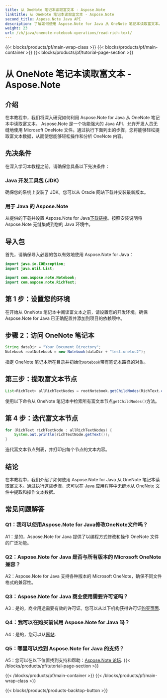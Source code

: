 ```yaml
---
title: 从 OneNote 笔记本读取富文本 - Aspose.Note
linktitle: 从 OneNote 笔记本读取富文本 - Aspose.Note
second_title: Aspose.Note Java API
description: 了解如何使用 Aspose.Note for Java 从 OneNote 笔记本读取富文本。通过无缝 OneNote 集成增强您的 Java 应用程序。
weight: 23
url: /zh/java/onenote-notebook-operations/read-rich-text/
---
```


{{< blocks/products/pf/main-wrap-class >}}
{{< blocks/products/pf/main-container >}}
{{< blocks/products/pf/tutorial-page-section >}}

# 从 OneNote 笔记本读取富文本 - Aspose.Note

## 介绍

在本教程中，我们将深入研究如何利用 Aspose.Note for Java 从 OneNote 笔记本中读取富文本。 Aspose.Note 是一个功能强大的 Java API，允许开发人员无缝地使用 Microsoft OneNote 文件。通过执行下面列出的步骤，您将能够轻松提取富文本数据，从而使您能够轻松操作和分析 OneNote 内容。

## 先决条件

在深入学习本教程之前，请确保您具备以下先决条件：

### Java 开发工具包 (JDK)

确保您的系统上安装了 JDK。您可以从 Oracle 网站下载并安装最新版本。

### 用于 Java 的 Aspose.Note

从提供的下载并设置 Aspose.Note for Java[下载链接](https://releases.aspose.com/note/java/)。按照安装说明将 Aspose.Note 无缝集成到您的 Java 环境中。

## 导入包

首先，请确保导入必要的包以有效地使用 Aspose.Note for Java：

```java
import java.io.IOException;
import java.util.List;

import com.aspose.note.Notebook;
import com.aspose.note.RichText;
```

## 第 1 步：设置您的环境

在开始从 OneNote 笔记本中阅读富文本之前，请设置您的开发环境。确保 Aspose.Note for Java 已正确配置并添加到项目的依赖项中。

## 步骤 2：访问 OneNote 笔记本

```java
String dataDir = "Your Document Directory";
Notebook rootNotebook = new Notebook(dataDir + "test.onetoc2");
```

指定 OneNote 笔记本所在目录并初始化`Notebook`带有笔记本路径的对象。

## 第三步：提取富文本节点

```java
List<RichText> allRichTextNodes = rootNotebook.getChildNodes(RichText.class);
```

使用以下命令从 OneNote 笔记本中检索所有富文本节点`getChildNodes()`方法。

## 第 4 步：迭代富文本节点

```java
for (RichText richTextNode : allRichTextNodes) {
    System.out.println(richTextNode.getText());
}
```

迭代富文本节点列表，并打印出每个节点的文本内容。

## 结论

在本教程中，我们介绍了如何使用 Aspose.Note for Java 从 OneNote 笔记本读取富文本。通过执行这些步骤，您可以在 Java 应用程序中无缝地从 OneNote 文件中提取和操作文本数据。

## 常见问题解答

### Q1：我可以使用Aspose.Note for Java修改OneNote文件吗？

A1：是的，Aspose.Note for Java 提供了以编程方式修改和操作 OneNote 文件的广泛功能。

### Q2：Aspose.Note for Java 是否与所有版本的 Microsoft OneNote 兼容？

A2：Aspose.Note for Java 支持各种版本的 Microsoft OneNote，确保不同文件格式的兼容性。

### Q3：Aspose.Note for Java 商业使用需要许可证吗？

 A3：是的，商业用途需要有效的许可证。您可以从以下机构获得许可证[购买页面](https://purchase.aspose.com/buy).

### Q4：我可以在购买前试用 Aspose.Note for Java 吗？

A4：是的，您可以从[网站](https://releases.aspose.com/).

### Q5：哪里可以找到 Aspose.Note for Java 的支持？

A5：您可以在以下位置找到支持和帮助：[Aspose.Note 论坛](https://forum.aspose.com/c/note/28).
{{< /blocks/products/pf/tutorial-page-section >}}

{{< /blocks/products/pf/main-container >}}
{{< /blocks/products/pf/main-wrap-class >}}

{{< blocks/products/products-backtop-button >}}
